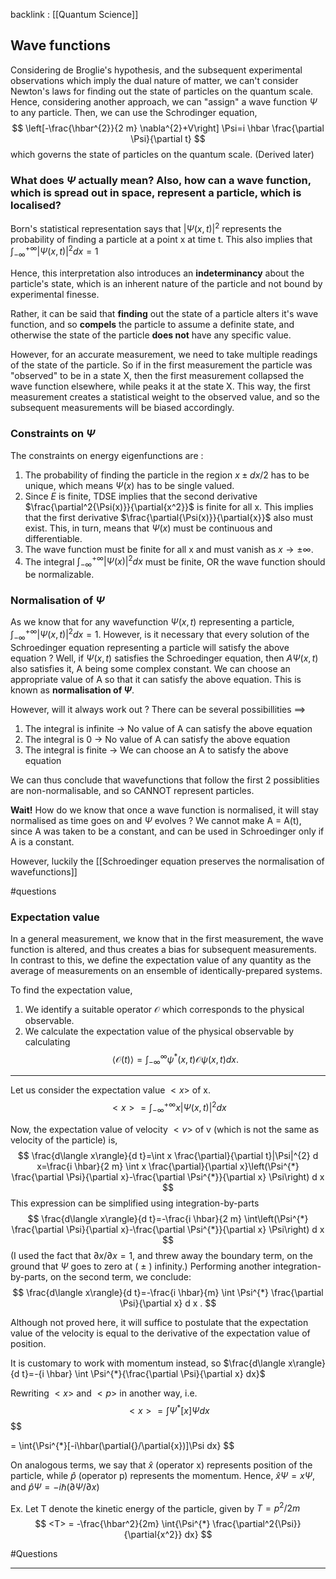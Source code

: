 backlink : [[Quantum Science]]

## Wave functions
Considering de Broglie's hypothesis, and the subsequent experimental observations which imply the dual nature of matter, we can't consider Newton's laws for finding out the state of particles on the quantum scale. 
Hence, considering another approach, we can "assign" a wave function $\Psi$ to any particle. 
Then, we can use the Schrodinger equation, 
$$
\left[-\frac{\hbar^{2}}{2 m} \nabla^{2}+V\right] \Psi=i \hbar \frac{\partial \Psi}{\partial t}
$$
which governs the state of particles on the quantum scale.
(Derived later)
### What does $\Psi$ actually mean? Also, how can a wave function, which is spread out in space, represent a particle, which is localised?
Born's statistical representation says that $|\Psi(x,t)|^2$ represents the probability of finding a particle at a point x at time t.
This also implies that $\int_{-\infty}^{+\infty}|\Psi(x, t)|^{2} dx = 1$

Hence, this interpretation also introduces an **indeterminancy** about the particle's state, which is an inherent nature of the particle and not bound by experimental finesse. 

Rather, it can be said that **finding** out the state of a particle alters it's wave function, and so **compels** the particle to assume a definite state, and otherwise the state of the particle **does not** have any specific value.

However, for an accurate measurement, we need to take multiple readings of the state of the particle. So if in the first measurement the particle was "observed" to be in a state X, then the first measurement collapsed the wave function elsewhere, while peaks it at the state X. This way, the first measurement creates a statistical weight to the observed value, and so the subsequent measurements will be biased accordingly. 

### Constraints on $\Psi$
 The constraints on energy eigenfunctions are :
1. The probability of finding the particle in the region $x ± dx/2$ has to be unique, which means $\Psi(x)$ has to be single valued.
2. Since $E$ is finite, TDSE implies that the second derivative $\frac{\partial^2{\Psi(x)}}{\partial{x^2}}$ is finite for all x. This implies that the first derivative $\frac{\partial{\Psi(x)}}{\partial{x}}$ also must exist. This, in turn, means that $\Psi(x)$ must be continuous and differentiable.
3. The wave function must be finite for all x and must vanish as $x → ±∞$.
4. The integral $\int_{-\infty}^{+\infty}{|\Psi(x)|^2 dx}$ must be finite, OR the wave function should be normalizable.

### Normalisation of $\Psi$
As we know that for any wavefunction $\Psi(x,t)$ representing a particle, $\int_{-\infty}^{+\infty}|\Psi(x, t)|^{2} dx = 1$.
However, is it necessary that every solution of the Schroedinger equation representing a particle will satisfy the above equation ?
Well, if $\Psi(x,t)$ satisfies the Schroedinger equation, then $A\Psi(x,t)$ also satisfies it, A being some complex constant. We can choose an appropriate value of A so that it can satisfy the above equation. This is known as **normalisation of $\Psi$**.

However, will it always work out ?
There can be several possibillities ==>
1. The integral is infinite -> No value of A can satisfy the above equation
2. The integral is 0 -> No value of A can satisfy the above equation
3. The integral is finite -> We can choose an A to satisfy the above equation

We can thus conclude that wavefunctions that follow the first 2 possiblities are non-normalisable, and so CANNOT represent particles.

**Wait!** How do we know that once a wave function is normalised, it will stay normalised as time goes on and $\Psi$ evolves ?
We cannot make A = A(t), since A was taken to be a constant, and can be used in Schroedinger only if A is a constant.

However, luckily the [[Schroedinger equation preserves the normalisation of wavefunctions]]

#questions

### Expectation value
In a general measurement, we know that in the first measurement, the wave function is altered, and thus creates a bias for subsequent measurements. 
In contrast to this, we define the expectation value of any quantity as the average of measurements on an ensemble of identically-prepared systems. 

To find the expectation value,
1. We identify a suitable operator $\mathcal{O}$ which corresponds to the physical observable.
2. We calculate the expectation value of the physical observable by calculating
    $$
    \langle\mathcal{O}(t)\rangle=\int_{-\infty}^{\infty} \psi^{*}(x, t) \mathcal{O} \psi(x, t) d x .
    $$

---
Let us consider the expectation value $<x>$ of x.
$$
<x> = \int_{-\infty}^{+\infty}{x|\Psi(x,t)|^2dx}
$$

Now, the expectation value of velocity $<v>$ of v (which is not the same as velocity of the particle) is,
$$
\frac{d\langle x\rangle}{d t}=\int x \frac{\partial}{\partial t}|\Psi|^{2} d x=\frac{i \hbar}{2 m} \int x \frac{\partial}{\partial x}\left(\Psi^{*} \frac{\partial \Psi}{\partial x}-\frac{\partial \Psi^{*}}{\partial x} \Psi\right) d x
$$
This expression can be simplified using integration-by-parts
$$
\frac{d\langle x\rangle}{d t}=-\frac{i \hbar}{2 m} \int\left(\Psi^{*} \frac{\partial \Psi}{\partial x}-\frac{\partial \Psi^{*}}{\partial x} \Psi\right) d x
$$
(I used the fact that $\partial x / \partial x=1$, and threw away the boundary term, on the ground that $\Psi$ goes to zero at ( $\pm$ ) infinity.) Performing another integration-by-parts, on the second term, we conclude:
$$
\frac{d\langle x\rangle}{d t}=-\frac{i \hbar}{m} \int \Psi^{*} \frac{\partial \Psi}{\partial x} d x .
$$

Although not proved here, it will suffice to postulate that the expectation value of the velocity is equal to the derivative of the expectation value of position.

It is customary to work with momentum instead, so $\frac{d\langle x\rangle}{d t}=-{i \hbar} \int \Psi^{*}{\frac{\partial \Psi}{\partial x} dx}$

Rewriting $<x>$ and $<p>$ in another way, i.e. 
$$
<x> = \int{\Psi^{*}[x]\Psi dx}
$$
$$
<p> = \int{\Psi^{*}[-i\hbar(\partial{}/\partial{x})]\Psi dx}
$$

On analogous terms, we say that $\hat{x}$ (operator x) represents position of the particle, while $\hat{p}$ (operator p) represents the momentum.
Hence, $\hat{x}\Psi = x\Psi$, and $\hat{p}\Psi = -i\hbar(\partial{\Psi}/\partial{x})$

Ex. Let T denote the kinetic energy of the particle, given by $T = p^2/2m$
$$
<T> = -\frac{\hbar^2}{2m} \int{\Psi^{*} \frac{\partial^2{\Psi}}{\partial{x^2}} dx}
$$

#Questions 

---
